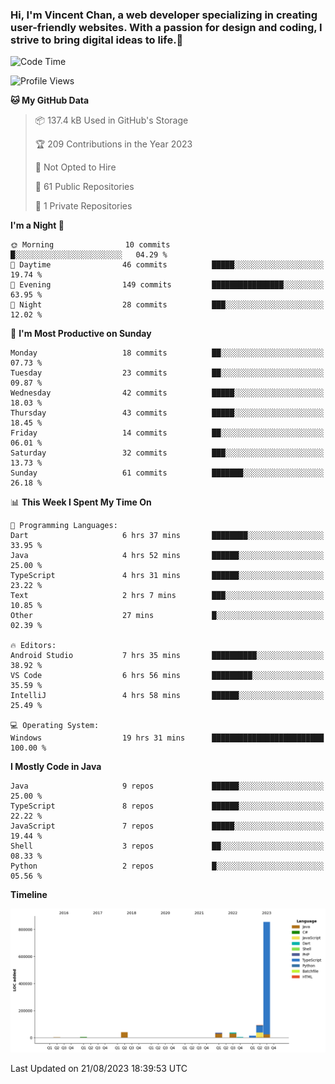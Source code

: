### Hi, I'm Vincent Chan, a web developer specializing in creating user-friendly websites. With a passion for design and coding, I strive to bring digital ideas to life.👋

<!--
**hkvincent/hkvincent** is a ✨ _special_ ✨ repository because its `README.md` (this file) appears on your GitHub profile.

Here are some ideas to get you started:

- 🔭 I’m currently working on ...
- 🌱 I’m currently learning ...
- 👯 I’m looking to collaborate on ...
- 🤔 I’m looking for help with ...
- 💬 Ask me about ...
- 📫 How to reach me: ...
- 😄 Pronouns: ...
- ⚡ Fun fact: ...
-->
<!--START_SECTION:waka-->
![Code Time](http://img.shields.io/badge/Code%20Time-296%20hrs%2057%20mins-blue)

![Profile Views](http://img.shields.io/badge/Profile%20Views-0-blue)

**🐱 My GitHub Data** 

> 📦 137.4 kB Used in GitHub's Storage 
 > 
> 🏆 209 Contributions in the Year 2023
 > 
> 🚫 Not Opted to Hire
 > 
> 📜 61 Public Repositories 
 > 
> 🔑 1 Private Repositories 
 > 
**I'm a Night 🦉** 

```text
🌞 Morning                10 commits          █░░░░░░░░░░░░░░░░░░░░░░░░   04.29 % 
🌆 Daytime                46 commits          █████░░░░░░░░░░░░░░░░░░░░   19.74 % 
🌃 Evening                149 commits         ████████████████░░░░░░░░░   63.95 % 
🌙 Night                  28 commits          ███░░░░░░░░░░░░░░░░░░░░░░   12.02 % 
```
📅 **I'm Most Productive on Sunday** 

```text
Monday                   18 commits          ██░░░░░░░░░░░░░░░░░░░░░░░   07.73 % 
Tuesday                  23 commits          ██░░░░░░░░░░░░░░░░░░░░░░░   09.87 % 
Wednesday                42 commits          █████░░░░░░░░░░░░░░░░░░░░   18.03 % 
Thursday                 43 commits          █████░░░░░░░░░░░░░░░░░░░░   18.45 % 
Friday                   14 commits          ██░░░░░░░░░░░░░░░░░░░░░░░   06.01 % 
Saturday                 32 commits          ███░░░░░░░░░░░░░░░░░░░░░░   13.73 % 
Sunday                   61 commits          ███████░░░░░░░░░░░░░░░░░░   26.18 % 
```


📊 **This Week I Spent My Time On** 

```text
💬 Programming Languages: 
Dart                     6 hrs 37 mins       ████████░░░░░░░░░░░░░░░░░   33.95 % 
Java                     4 hrs 52 mins       ██████░░░░░░░░░░░░░░░░░░░   25.00 % 
TypeScript               4 hrs 31 mins       ██████░░░░░░░░░░░░░░░░░░░   23.22 % 
Text                     2 hrs 7 mins        ███░░░░░░░░░░░░░░░░░░░░░░   10.85 % 
Other                    27 mins             █░░░░░░░░░░░░░░░░░░░░░░░░   02.39 % 

🔥 Editors: 
Android Studio           7 hrs 35 mins       ██████████░░░░░░░░░░░░░░░   38.92 % 
VS Code                  6 hrs 56 mins       █████████░░░░░░░░░░░░░░░░   35.59 % 
IntelliJ                 4 hrs 58 mins       ██████░░░░░░░░░░░░░░░░░░░   25.49 % 

💻 Operating System: 
Windows                  19 hrs 31 mins      █████████████████████████   100.00 % 
```

**I Mostly Code in Java** 

```text
Java                     9 repos             ██████░░░░░░░░░░░░░░░░░░░   25.00 % 
TypeScript               8 repos             ██████░░░░░░░░░░░░░░░░░░░   22.22 % 
JavaScript               7 repos             █████░░░░░░░░░░░░░░░░░░░░   19.44 % 
Shell                    3 repos             ██░░░░░░░░░░░░░░░░░░░░░░░   08.33 % 
Python                   2 repos             █░░░░░░░░░░░░░░░░░░░░░░░░   05.56 % 
```



**Timeline**

![Lines of Code chart](https://raw.githubusercontent.com/hkvincent/hkvincent/main/assets/bar_graph.png)


 Last Updated on 21/08/2023 18:39:53 UTC
<!--END_SECTION:waka-->
